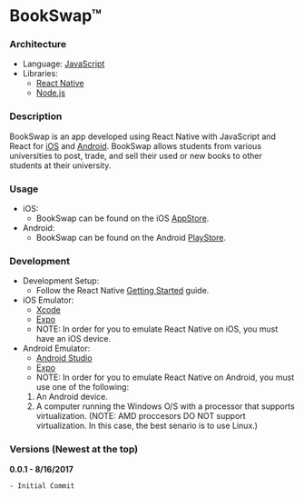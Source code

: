 # BookSwap™

### Architecture
- Language: [JavaScript](https://www.javascript.com/)
- Libraries:
    - [React Native](https://facebook.github.io/react-native/)
    - [Node.js](https://nodejs.org/en/)

### Description
BookSwap is an app developed using React Native with JavaScript and React for [iOS](https://www.apple.com/ios) and [Android](https://www.android.com/). BookSwap allows students from various universities to post, trade, and sell their used or new books to other students at their university.

### Usage
- iOS:
    - BookSwap can be found on the iOS [AppStore](https://itunes.apple.com).
- Android:
    - BookSwap can be found on the Android [PlayStore](https://play.google.com/).
    
### Development
- Development Setup:
    - Follow the React Native [Getting Started](https://facebook.github.io/react-native/docs/getting-started.html) guide.
- iOS Emulator:
    - [Xcode](https://developer.apple.com/xcode/)
    - [Expo](https://expo.io/)
    - NOTE: In order for you to emulate React Native on iOS, you must have an iOS device.
- Android Emulator:
    - [Android Studio](https://developer.android.com/studio)
    - [Expo](https://expo.io/)
    - NOTE: In order for you to emulate React Native on Android, you must use one of the following:
    1. An Android device.
    2. A computer running the Windows O/S with a processor that supports virtualization. (NOTE: AMD proccesors DO NOT support virtualization. In this case, the best senario is to use Linux.)


### Versions (Newest at the top)
**0.0.1 - 8/16/2017**
```
- Initial Commit
```

